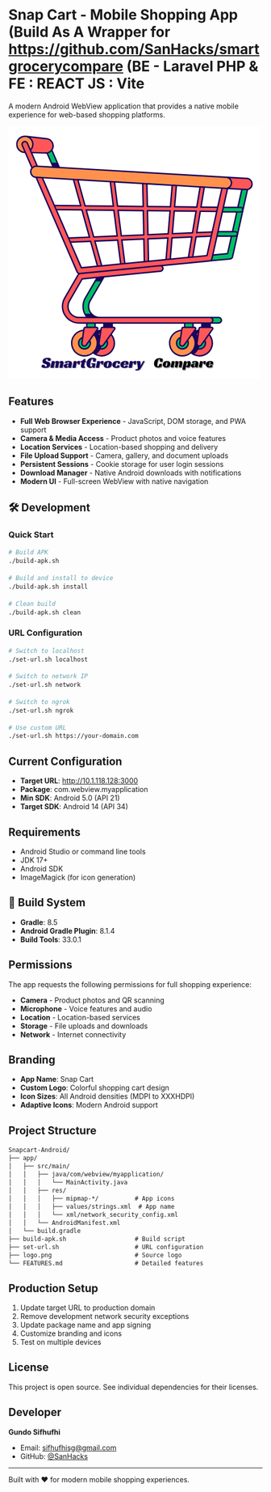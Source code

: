 # Snap Cart - Mobile Shopping App (Build As A Wrapper for https://github.com/SanHacks/smartgrocerycompare (BE - Laravel PHP & FE : REACT JS : Vite

A modern Android WebView application that provides a native mobile experience for web-based shopping platforms.

![Snap Cart Logo](logo.png)

##  Features

- **Full Web Browser Experience** - JavaScript, DOM storage, and PWA support
- **Camera & Media Access** - Product photos and voice features
- **Location Services** - Location-based shopping and delivery
- **File Upload Support** - Camera, gallery, and document uploads
- **Persistent Sessions** - Cookie storage for user login sessions
- **Download Manager** - Native Android downloads with notifications
- **Modern UI** - Full-screen WebView with native navigation

## 🛠️ Development

### Quick Start

```bash
# Build APK
./build-apk.sh

# Build and install to device
./build-apk.sh install

# Clean build
./build-apk.sh clean
```

### URL Configuration

```bash
# Switch to localhost
./set-url.sh localhost

# Switch to network IP
./set-url.sh network

# Switch to ngrok
./set-url.sh ngrok

# Use custom URL
./set-url.sh https://your-domain.com
```

##  Current Configuration

- **Target URL**: http://10.1.118.128:3000
- **Package**: com.webview.myapplication
- **Min SDK**: Android 5.0 (API 21)
- **Target SDK**: Android 14 (API 34)

##  Requirements

- Android Studio or command line tools
- JDK 17+
- Android SDK
- ImageMagick (for icon generation)

## 🔧 Build System

- **Gradle**: 8.5
- **Android Gradle Plugin**: 8.1.4
- **Build Tools**: 33.0.1

##  Permissions

The app requests the following permissions for full shopping experience:

- **Camera** - Product photos and QR scanning
- **Microphone** - Voice features and audio
- **Location** - Location-based services
- **Storage** - File uploads and downloads
- **Network** - Internet connectivity

##  Branding

- **App Name**: Snap Cart
- **Custom Logo**: Colorful shopping cart design
- **Icon Sizes**: All Android densities (MDPI to XXXHDPI)
- **Adaptive Icons**: Modern Android support

##  Project Structure

```
Snapcart-Android/
├── app/
│   ├── src/main/
│   │   ├── java/com/webview/myapplication/
│   │   │   └── MainActivity.java
│   │   ├── res/
│   │   │   ├── mipmap-*/          # App icons
│   │   │   ├── values/strings.xml  # App name
│   │   │   └── xml/network_security_config.xml
│   │   └── AndroidManifest.xml
│   └── build.gradle
├── build-apk.sh                   # Build script
├── set-url.sh                     # URL configuration
├── logo.png                       # Source logo
└── FEATURES.md                    # Detailed features
```

##  Production Setup

1. Update target URL to production domain
2. Remove development network security exceptions
3. Update package name and app signing
4. Customize branding and icons
5. Test on multiple devices

##  License

This project is open source. See individual dependencies for their licenses.

##  Developer

**Gundo Sifhufhi**
- Email: sifhufhisg@gmail.com
- GitHub: [@SanHacks](https://github.com/SanHacks)

---

Built with ❤️ for modern mobile shopping experiences.
